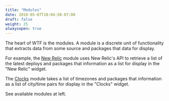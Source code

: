 ```yaml
---
title: "Modules"
date: 2018-05-07T18:04:58-07:00
draft: false
weight: 25
alwaysopen: true
---
```


The heart of WTF is the modules. A module is a discrete unit of
functionality that extracts data from some source and packages that data
for display.

For example, the <a href="/modules/newrelic">New Relic</a> module
uses New Relic's API to retrieve a list of the latest deploys and
packages that information as a list for display in the "New Relic"
widget.

The <a href="/modules/clocks">Clocks</a> module takes a list of
timezones and packages that information as a list of city/time pairs for
display in the "Clocks" widget.

See available modules at left.
